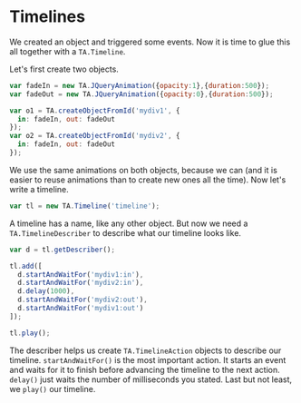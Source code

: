 # Timelines

We created an object and triggered some events. Now it is time to glue this all together with a `TA.Timeline`.

Let's first create two objects.
```javascript
var fadeIn = new TA.JQueryAnimation({opacity:1},{duration:500});
var fadeOut = new TA.JQueryAnimation({opacity:0},{duration:500});

var o1 = TA.createObjectFromId('mydiv1', {
  in: fadeIn, out: fadeOut
});
var o2 = TA.createObjectFromId('mydiv2', {
  in: fadeIn, out: fadeOut
});
```
We use the same animations on both objects, because we can (and it is easier to reuse animations than to create new ones all the time). Now let's write a timeline.
```javascript
var tl = new TA.Timeline('timeline');
```
A timeline has a name, like any other object. But now we need a `TA.TimelineDescriber` to describe what our timeline looks like.
```javascript
var d = tl.getDescriber();

tl.add([
  d.startAndWaitFor('mydiv1:in'),
  d.startAndWaitFor('mydiv2:in'),
  d.delay(1000),
  d.startAndWaitFor('mydiv2:out'),
  d.startAndWaitFor('mydiv1:out')
]);

tl.play();
```
The describer helps us create `TA.TimelineAction` objects to describe our timeline. `startAndWaitFor()` is the most important action. It starts an event and waits for it to finish before advancing the timeline to the next action. `delay()` just waits the number of milliseconds you stated. Last but not least, we `play()` our timeline.